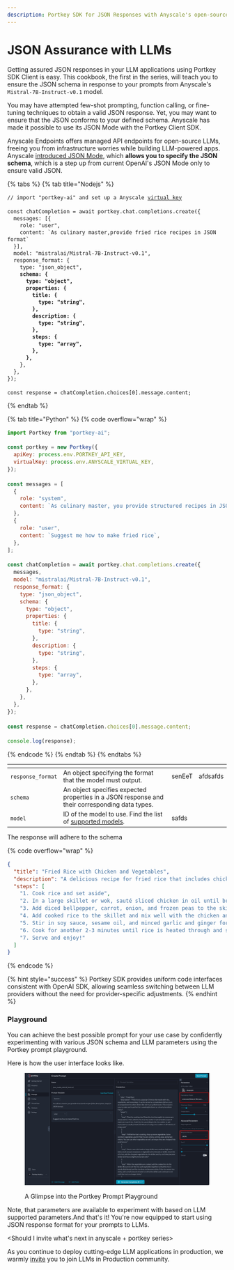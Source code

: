 ```yaml
---
description: Portkey SDK for JSON Responses with Anyscale's open-source models
---
```


# JSON Assurance with LLMs

Getting assured JSON responses in your LLM applications using Portkey SDK Client is easy. This cookbook, the first in the series, will teach you to ensure the JSON schema in response to your prompts from Anyscale's `Mistral-7B-Instruct-v0.1` model.

You may have attempted few-shot prompting, function calling, or fine-tuning techniques to obtain a valid JSON response. Yet, you may want to ensure that the JSON conforms to your defined schema. Anyscale has made it possible to use its JSON Mode with the Portkey Client SDK.

Anyscale Endpoints offers managed API endpoints for open-source LLMs, freeing you from infrastructure worries while building LLM-powered apps. Anyscale [introduced JSON Mode](https://www.anyscale.com/blog/anyscale-endpoints-json-mode-and-function-calling-features), which **allows you to specify the JSON schema**, which is a step up from current OpenAI's JSON Mode only to ensure valid JSON.&#x20;

{% tabs %}
{% tab title="Nodejs" %}
<pre class="language-javascript" data-overflow="wrap" data-full-width="true"><code class="lang-javascript">// import "portkey-ai" and set up a Anyscale <a data-footnote-ref href="#user-content-fn-1">virtual key</a> 

const chatCompletion = await portkey.chat.completions.create({
  messages: [{
    role: "user",
    content: `As culinary master,provide fried rice recipes in JSON format`
  }],
  model: "mistralai/Mistral-7B-Instruct-v0.1",
  response_format: {
    type: "json_object",
<strong>    schema: {
</strong><strong>      type: "object",
</strong><strong>      properties: {
</strong><strong>        title: {
</strong><strong>          type: "string",
</strong><strong>        },
</strong><strong>        description: {
</strong><strong>          type: "string",
</strong><strong>        },
</strong><strong>        steps: {
</strong><strong>          type: "array",
</strong><strong>        },
</strong><strong>      },
</strong>    },
  },
});

const response = chatCompletion.choices[0].message.content;
</code></pre>
{% endtab %}

{% tab title="Python" %}
{% code overflow="wrap" %}
```javascript
import Portkey from "portkey-ai";

const portkey = new Portkey({
  apiKey: process.env.PORTKEY_API_KEY,
  virtualKey: process.env.ANYSCALE_VIRTUAL_KEY,
});

const messages = [
  {
    role: "system",
    content: `As culinary master, you provide structured recipes in JSON format.`,
  },
  {
    role: "user",
    content: `Suggest me how to make fried rice`,
  },
];

const chatCompletion = await portkey.chat.completions.create({
  messages,
  model: "mistralai/Mistral-7B-Instruct-v0.1",
  response_format: {
    type: "json_object",
    schema: {
      type: "object",
      properties: {
        title: {
          type: "string",
        },
        description: {
          type: "string",
        },
        steps: {
          type: "array",
        },
      },
    },
  },
});

const response = chatCompletion.choices[0].message.content;

console.log(response);
```
{% endcode %}
{% endtab %}
{% endtabs %}

<table data-header-hidden><thead><tr><th></th><th></th><th data-hidden></th><th data-hidden></th></tr></thead><tbody><tr><td><code>response_format</code></td><td>An object specifying the format that the model must output.</td><td>senEeT</td><td>afdsafds</td></tr><tr><td><code>schema</code></td><td>An object specifies expected properties in a JSON response and their corresponding data types.</td><td></td><td></td></tr><tr><td><code>model</code></td><td>ID of the model to use. Find the list of <a href="https://portkey.ai/docs/welcome/integration-guides/anyscale-llama2-mistral-zephyr#list-of-models-supported">supported models</a>.</td><td>safds</td><td></td></tr></tbody></table>

The response will adhere to the schema

{% code overflow="wrap" %}
```json
{
  "title": "Fried Rice with Chicken and Vegetables",
  "description": "A delicious recipe for fried rice that includes chicken and a mix of colorful vegetables. Perfect for a healthy and satisfying meal. yum yum yum yum yum",
  "steps": [
    "1. Cook rice and set aside",
    "2. In a large skillet or wok, sauté sliced chicken in oil until browned",
    "3. Add diced bellpepper, carrot, onion, and frozen peas to the skillet and stir fry for 2-3 minutes until vegetables are soft",
    "4. Add cooked rice to the skillet and mix well with the chicken and vegetables",
    "5. Stir in soy sauce, sesame oil, and minced garlic and ginger for flavor",
    "6. Cook for another 2-3 minutes until rice is heated through and slightly crispy",
    "7. Serve and enjoy!"
  ]
}
```
{% endcode %}

{% hint style="success" %}
Portkey SDK provides uniform code interfaces consistent with OpenAI SDK, allowing seamless switching between LLM providers without the need for provider-specific adjustments.
{% endhint %}

### Playground

You can achieve the best possible prompt for your use case by confidently experimenting with various JSON schema and LLM parameters using the Portkey prompt playground.

Here is how the user interface looks like.

<figure><img src="../.gitbook/assets/JSON Prompt UI.png" alt=""><figcaption><p>A Glimpse into the Portkey Prompt Playground</p></figcaption></figure>

Note, that parameters are available to experiment with based on LLM supported parameters.And that's it! You're now equipped to start using JSON response format for your prompts to LLMs.&#x20;

\<Should I invite what's next in anyscale + portkey series>

As you continue to deploy cutting-edge LLM applications in production, we warmly [invite](https://discord.gg/DD7vgKK299) you to join LLMs in Production community.&#x20;

[^1]: Portkey allows you to manage multiple API keys through virtual keys securely.&#x20;
